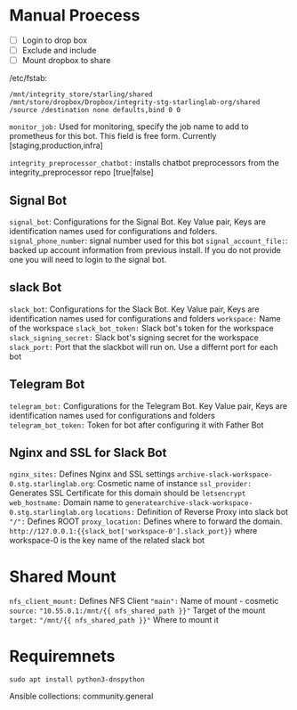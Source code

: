 # Manual Proecess

- [ ] Login to drop box
- [ ] Exclude and include
- [ ] Mount dropbox to share

/etc/fstab:
```
/mnt/integrity_store/starling/shared /mnt/store/dropbox/Dropbox/integrity-stg-starlinglab-org/shared /source /destination none defaults,bind 0 0
```

`monitor_job:` Used for monitoring, specify the job name to add to prometheus for this bot. This field is free form. Currently [staging,production,infra]  

`integrity_preprocessor_chatbot:` installs chatbot preprocessors from the integrity_preprocessor repo [true|false]

## Signal Bot
`signal_bot`: Configurations for the Signal Bot. Key Value pair, Keys are identification names used for configurations and folders.
`signal_phone_number`: signal number used for this bot
`signal_account_file:`: backed up account information from previous install. If you do not provide one you will need to login to the signal bot.

## slack Bot
`slack_bot`: Configurations for the Slack Bot. Key Value pair, Keys are identification names used for configurations and folders
`workspace:` Name of the workspace 
`slack_bot_token:` Slack bot's token for the workspace
`slack_signing_secret:` Slack bot's signing secret for the workspace
`slack_port:` Port that the slackbot will run on. Use a differnt port for each bot

## Telegram Bot
`telegram_bot:` Configurations for the Telegram Bot. Key Value pair, Keys are identification names used for configurations and folders
`telegram_bot_token:` Token for bot after configuring it with Father Bot


## Nginx and SSL for Slack Bot
`nginx_sites:` Defines Nginx and SSL settings 
`archive-slack-workspace-0.stg.starlinglab.org`: Cosmetic name of instance
`ssl_provider:` Generates SSL Certificate for this domain should be `letsencrypt` 
`web_hostname:` Domain name to `generatearchive-slack-workspace-0.stg.starlinglab.org`
`locations:` Definition of Reverse Proxy into slack bot
`"/":` Defines ROOT 
`proxy_location:` Defines where to forward the domain. `http://127.0.0.1:{{slack_bot['workspace-0'].slack_port}}`  where workspace-0 is the key name of the related slack bot

# Shared Mount
`nfs_client_mount:` Defines NFS Client
`"main":` Name of mount - cosmetic
`source:` `"10.55.0.1:/mnt/{{ nfs_shared_path }}"` Target of the mount
`target:` `"/mnt/{{ nfs_shared_path }}"` Where to mount it

# Requiremnets
`sudo apt install python3-dnspython`

Ansible collections:
community.general

